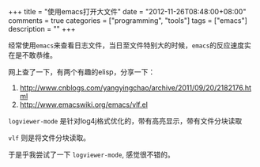 +++
title = "使用emacs打开大文件"
date = "2012-11-26T08:48:00+08:00"
comments = true
categories = ["programming", "tools"]
tags = ["emacs"]
description = ""
+++


经常使用`emacs`来查看日志文件，当日至文件特别大的时候，`emacs`的反应速度实在是不敢恭维。

网上查了一下，有两个有趣的elisp，分享一下：

1. http://www.cnblogs.com/yangyingchao/archive/2011/09/20/2182176.html
2. http://www.emacswiki.org/emacs/vlf.el

`logviewer-mode` 是针对log4j格式优化的，带有高亮显示，带有文件分块读取

`vlf` 则是将文件分块读取。

于是乎我尝试了一下 `logviewer-mode`, 感觉很不错的。




<!--more-->